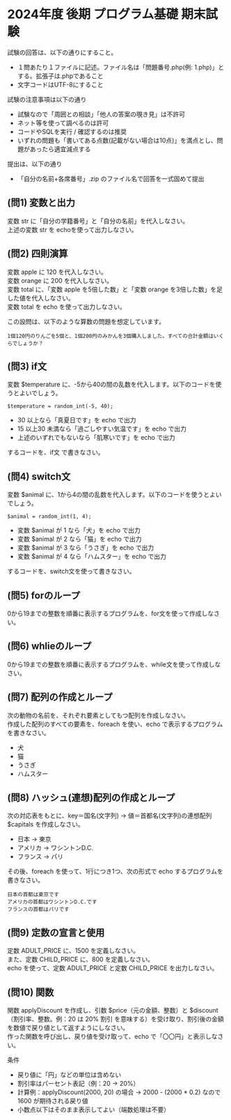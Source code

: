 # 2024年度 後期 プログラム基礎 期末試験

試験の回答は、以下の通りにすること。

- １問あたり１ファイルに記述。ファイル名は「問題番号.php(例: 1.php)」とする。拡張子は.phpであること
- 文字コードはUTF-8にすること

試験の注意事項は以下の通り

- 試験なので「周囲との相談」「他人の答案の覗き見」は不許可
- ネット等を使って調べるのは許可
- コードやSQLを実行 / 確認するのは推奨
- いずれの問題も「書いてある点数(記載がない場合は10点)」を満点とし、問題があったら適宜減点する

提出は、以下の通り

- 「自分の名前+各席番号」.zip のファイル名で回答を一式固めて提出

## (問1) 変数と出力

変数 str に「自分の学籍番号」と「自分の名前」を代入しなさい。  
上述の変数 str を echoを使って出力しなさい。  

## (問2) 四則演算

変数 apple に 120 を代入しなさい。  
変数 orange に 200 を代入しなさい。  
変数 total に、「変数 apple を5倍した数」と「変数 orange を3倍した数」を足した値を代入しなさい。  
変数 total を echo を使って出力しなさい。  

この設問は、以下のような算数の問題を想定しています。  
```
1個120円のりんごを5個と、1個200円のみかんを3個購入しました。すべての合計金額はいくらでしょうか？
```

## (問3) if文

変数 $temperature に、-5から40の間の乱数を代入します。以下のコードを使うとよいでしょう。  
```
$temperature = random_int(-5, 40);
```

- 30 以上なら「真夏日です」を echo で出力
- 15 以上30 未満なら「過ごしやすい気温です」を echo で出力
- 上述のいずれでもないなら「肌寒いです」を echo で出力

するコードを、if文 で書きなさい。  

## (問4) switch文

変数 $animal に、1から4の間の乱数を代入します。以下のコードを使うとよいでしょう。  
```
$animal = random_int(1, 4);
```

- 変数 $animal が 1 なら「犬」を echo で出力
- 変数 $animal が 2 なら「猫」を echo で出力
- 変数 $animal が 3 なら「うさぎ」を echo で出力
- 変数 $animal が 4 なら「ハムスター」を echo で出力

するコードを、switch文を使って書きなさい。  

## (問5)  forのループ

0から19までの整数を順番に表示するプログラムを、for文を使って作成しなさい。  

## (問6)  whlieのループ

0から19までの整数を順番に表示するプログラムを、while文を使って作成しなさい。  

## (問7) 配列の作成とループ

次の動物の名前を、それぞれ要素としてもつ配列を作成しなさい。  
作成した配列のすべての要素を、foreach を使い、echo で表示するプログラムを書きなさい。   

- 犬
- 猫
- うさぎ
- ハムスター

## (問8) ハッシュ(連想)配列の作成とループ

次の対応表をもとに、key＝国名(文字列) → 値＝首都名(文字列)の連想配列 $capitals を作成しなさい。  

- 日本 → 東京
- アメリカ → ワシントンD.C.
- フランス → パリ

その後、foreach を使って、1行につき1つ、次の形式で echo するプログラムを書きなさい。

```
日本の首都は東京です
アメリカの首都はワシントンD.C.です
フランスの首都はパリです
```

## (問9) 定数の宣言と使用

定数 ADULT_PRICE に、1500 を定義しなさい。  
また、定数 CHILD_PRICE に、800 を定義しなさい。  
echo を使って、定数 ADULT_PRICE と定数 CHILD_PRICE を出力しなさい。  

## (問10) 関数

関数 applyDiscount を作成し、引数 $price（元の金額、整数）と $discount（割引率、整数。例：20 は 20% 割引 を意味する）を受け取り、割引後の金額を数値で戻り値として返すようにしなさい。  
作った関数を呼び出し、戻り値を受け取って、echo で「〇〇円」と表示しなさい。  

条件  
- 戻り値に「円」などの単位は含めない
- 割引率はパーセント表記（例：20 → 20%）
- 計算例：applyDiscount(2000, 20) の場合 → 2000 - (2000 * 0.2) なので 1600 が期待される戻り値
- 小数点以下はそのまま表示してよい（端数処理は不要）
